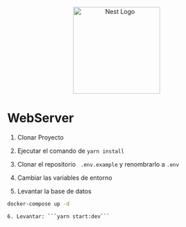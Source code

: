 <p align="center">
  <a href="http://nestjs.com/" target="blank"><img src="https://nestjs.com/img/logo-small.svg" width="200" alt="Nest Logo" /></a>
</p>


# WebServer

1. Clonar Proyecto

2. Ejecutar el comando de ``` yarn install ```

3. Clonar el repositorio ``` .env.example``` y renombrarlo a ```.env```

4. Cambiar las variables de entorno

5. Levantar la base de datos

```bash
docker-compose up -d

6. Levantar: ```yarn start:dev```